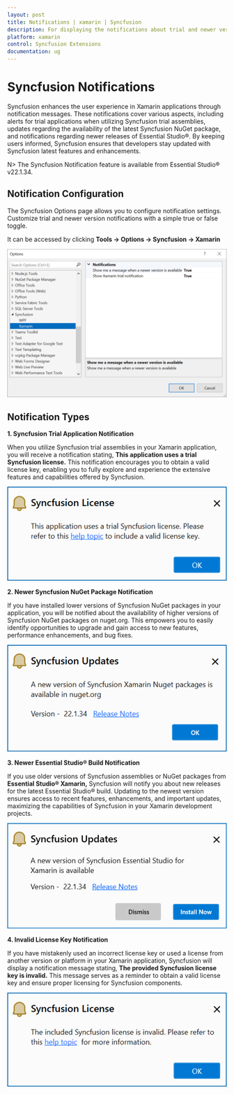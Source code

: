 ```yaml
---
layout: post
title: Notifications | xamarin | Syncfusion
description: For displaying the notifications about trial and newer version update information for Syncfusion applications.
platform: xamarin
control: Syncfusion Extensions
documentation: ug
---
```


# Syncfusion Notifications

Syncfusion enhances the user experience in Xamarin applications through notification messages. These notifications cover various aspects, including alerts for trial applications when utilizing Syncfusion trial assemblies, updates regarding the availability of the latest Syncfusion NuGet package, and notifications regarding newer releases of Essential Studio®. By keeping users informed, Syncfusion ensures that developers stay updated with Syncfusion latest features and enhancements.

N> The Syncfusion Notification feature is available from Essential Studio® v22.1.34.

## Notification Configuration

The Syncfusion Options page allows you to configure notification settings. Customize trial and newer version notifications with a simple true or false toggle.

It can be accessed by clicking **Tools -> Options -> Syncfusion -> Xamarin**

   ![Option Page](Notification_images/xamarin-optionPage.png)

## Notification Types

**1. Syncfusion Trial Application Notification**

When you utilize Syncfusion trial assemblies in your Xamarin application, you will receive a notification stating, **This application uses a trial Syncfusion license.** This notification encourages you to obtain a valid license key, enabling you to fully explore and experience the extensive features and capabilities offered by Syncfusion.

   ![Trial Notification](Notification_images/xamarin-trial.png)

**2. Newer Syncfusion NuGet Package Notification**

If you have installed lower versions of Syncfusion NuGet packages in your application, you will be notified about the availability of higher versions of Syncfusion NuGet packages on nuget.org. This empowers you to easily identify opportunities to upgrade and gain access to new features, performance enhancements, and bug fixes.

   ![NuGet Notification](Notification_images/xamarin-nuget.png)

**3. Newer Essential Studio® Build Notification**

If you use older versions of Syncfusion assemblies or NuGet packages from **Essential Studio® Xamarin,** Syncfusion will notify you about new releases for the latest Essential Studio® build. Updating to the newest version ensures access to recent features, enhancements, and important updates, maximizing the capabilities of Syncfusion in your Xamarin development projects.

   ![Build Notification](Notification_images/xamarin-build.png)

**4. Invalid License Key Notification**

If you have mistakenly used an incorrect license key or used a license from another version or platform in your Xamarin application, Syncfusion will display a notification message stating, **The provided Syncfusion license key is invalid.** This message serves as a reminder to obtain a valid license key and ensure proper licensing for Syncfusion components.

   ![Invalid Notification](Notification_images/xamarin-invalid.png)

  


